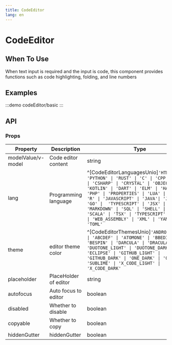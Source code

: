 ```yaml
---
title: CodeEditor
lang: en
---
```

# CodeEditor

## When To Use

When text input is required and the input is code, this component provides functions such as code highlighting, folding, and line numbers

## Examples

:::demo
codeEditor/basic
:::

## API

### Props

| Property           | Description           | Type                                                                                                                                                                                                                                                                                                                                                                                                                                                 | default    |
| ------------------ | --------------------- | ---------------------------------------------------------------------------------------------------------------------------------------------------------------------------------------------------------------------------------------------------------------------------------------------------------------------------------------------------------------------------------------------------------------------------------------------------- | ---------- |
| modelValue/v-model | Code editor content   | string                                                                                                                                                                                                                                                                                                                                                                                                                                               |            |
| lang               | Programming language  | ^[CodeEditorLanguagesUnio]`'HTML' \| 'PYTHON' \| 'RUST' \| 'C' \| 'CPP'  \| 'CSS' \| 'CSHARP' \| 'CRYSTAL' \| 'OBJECTIVE_C' \| 'KOTLIN' \| 'DART' \| 'ELM' \| 'HASKELL' \|  'PHP' \| 'PROPERTIES' \| 'LUA' \| 'RUBY' \| 'R' \| 'JAVASCRIPT' \| 'JAVA'\| 'JSON' \| 'GO' \|  'TYPESCRIPT' \| 'JSX' \| 'TSX' \| 'MARKDOWN' \| 'SQL' \| 'SHELL' \| 'SWIFT' \| 'SCALA' \| 'TSX' \| 'TYPESCRIPT' \| 'TOML' \| 'WEB_ASSEMBLY' \| 'XML' \| 'YAML' \| 'TOML'` | JAVASCRIPT |
| theme              | editor theme color    | ^[CodeEditorThemesUnio]`'ANDROID_STUDIO' \| 'ABCDEF' \| 'ATOMONE' \| 'BBEDIT' \| 'BESPIN' \| 'DARCULA' \| 'DRACULA' \| 'DUOTONE_LIGHT' \| 'DUOTONE_DARK' \| 'ECLIPSE' \| 'GITHUB_LIGHT' \| 'GITHUB_DARK' \| 'ONE_DARK' \| 'OKAIDIA' \| 'SUBLIME' \| 'X_CODE_LIGHT' \| 'X_CODE_DARK'`                                                                                                                                                                 |            |
| placeholder        | PlaceHolder of editor | string                                                                                                                                                                                                                                                                                                                                                                                                                                               |            |
| autofocus          | Auto focus to editor  | boolean                                                                                                                                                                                                                                                                                                                                                                                                                                              | true       |
| disabled           | Whether to disable    | boolean                                                                                                                                                                                                                                                                                                                                                                                                                                              | false      |
| copyable           | Whether to copy       | boolean                                                                                                                                                                                                                                                                                                                                                                                                                                              | true       |
| hiddenGutter       | hiddenGutter          | boolean                                                                                                                                                                                                                                                                                                                                                                                                                                              | false      |

